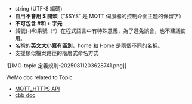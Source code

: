 
- string (UTF-8 編碼)
- 自用**不會用 $ 開頭**（“$SYS” 是 MQTT 伺服器的控制介面主題的保留字）
- **不可包含 #和 + 字元**
- 減號(-)和乘號（*）在程式語言中有特殊意義，為了避免誤會，也不建議使用。
- 名稱的**英文大小寫有區別**，home 和 Home 是兩個不同的名稱。
- 支援類似檔案路徑的階層式命名方式

![[IMG-topic 定義規則-20250811203628741.png]]



WeMo doc related to Topic 
- [MQTT_HTTPS API ](https://docs.google.com/spreadsheets/d/1YUw1lefTLU9lfYSVr71laaOUCBwImqR5_FVvn-QT8q8/edit?gid=483698827#gid=483698827)
- [cbb doc](https://docs.google.com/document/d/17sLXwuz1V5B3X8-rR6PpHA8ex3nszYD26WXMeC3uP-w/edit?tab=t.0)
